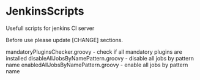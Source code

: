 JenkinsScripts
==============
Usefull scripts for jenkins CI server

Before use please update [CHANGE] sections.

mandatoryPluginsChecker.groovy - check if all mandatory plugins are installed
disableAllJobsByNamePattern.groovy - disable all jobs by pattern name
enabledAllJobsByNamePattern.groovy - enable all jobs by pattern name